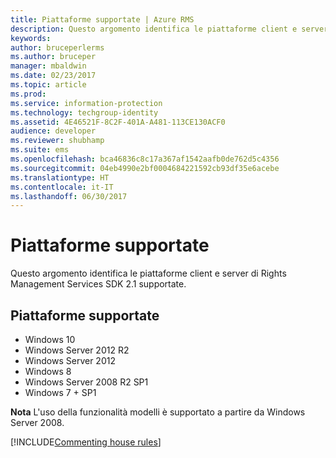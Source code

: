 ```yaml
---
title: Piattaforme supportate | Azure RMS
description: Questo argomento identifica le piattaforme client e server di Rights Management Services SDK 2.1 supportate.
keywords: 
author: bruceperlerms
ms.author: bruceper
manager: mbaldwin
ms.date: 02/23/2017
ms.topic: article
ms.prod: 
ms.service: information-protection
ms.technology: techgroup-identity
ms.assetid: 4E46521F-8C2F-401A-A481-113CE130ACF0
audience: developer
ms.reviewer: shubhamp
ms.suite: ems
ms.openlocfilehash: bca46836c8c17a367af1542aafb0de762d5c4356
ms.sourcegitcommit: 04eb4990e2bf0004684221592cb93df35e6acebe
ms.translationtype: HT
ms.contentlocale: it-IT
ms.lasthandoff: 06/30/2017
---
```

# <a name="supported-platforms"></a>Piattaforme supportate

Questo argomento identifica le piattaforme client e server di Rights Management Services SDK 2.1 supportate.

## <a name="supported-platforms"></a>Piattaforme supportate

-   Windows 10
-   Windows Server 2012 R2
-   Windows Server 2012
-   Windows 8
-   Windows Server 2008 R2 SP1
-   Windows 7 + SP1

**Nota**  L'uso della funzionalità modelli è supportato a partire da Windows Server 2008.


[!INCLUDE[Commenting house rules](../includes/houserules.md)]